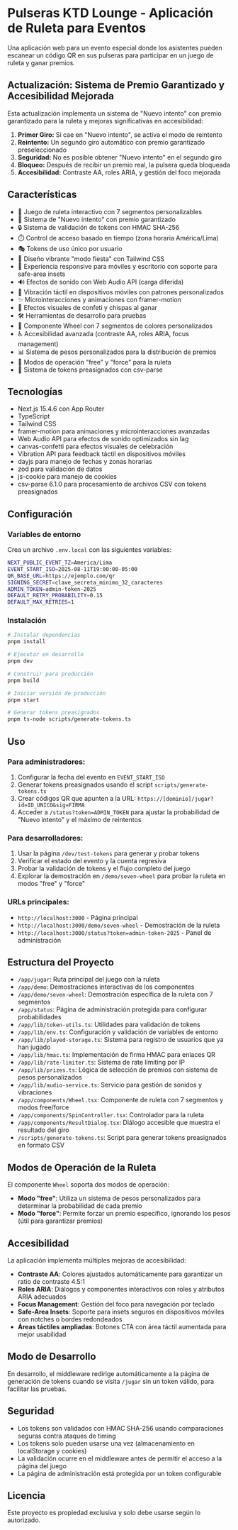 # Pulseras KTD Lounge - Aplicación de Ruleta para Eventos

Una aplicación web para un evento especial donde los asistentes pueden escanear un código QR en sus pulseras para participar en un juego de ruleta y ganar premios.

## Actualización: Sistema de Premio Garantizado y Accesibilidad Mejorada

Esta actualización implementa un sistema de "Nuevo intento" con premio garantizado para la ruleta y mejoras significativas en accesibilidad:

1. **Primer Giro:** Si cae en "Nuevo intento", se activa el modo de reintento
2. **Reintento:** Un segundo giro automático con premio garantizado preseleccionado
3. **Seguridad:** No es posible obtener "Nuevo intento" en el segundo giro
4. **Bloqueo:** Después de recibir un premio real, la pulsera queda bloqueada
5. **Accesibilidad:** Contraste AA, roles ARIA, y gestión del foco mejorada

## Características

- 🎲 Juego de ruleta interactivo con 7 segmentos personalizables
- 🎯 Sistema de "Nuevo intento" con premio garantizado
- 🔒 Sistema de validación de tokens con HMAC SHA-256
- ⏱️ Control de acceso basado en tiempo (zona horaria América/Lima)
- 🎭 Tokens de uso único por usuario
- 🎨 Diseño vibrante "modo fiesta" con Tailwind CSS
- 📱 Experiencia responsive para móviles y escritorio con soporte para safe-area insets
- 🔊 Efectos de sonido con Web Audio API (carga diferida)
- 📳 Vibración táctil en dispositivos móviles con patrones personalizados
- ✨ Microinteracciones y animaciones con framer-motion
- 🎉 Efectos visuales de confeti y chispas al ganar
- 🛠️ Herramientas de desarrollo para pruebas
- 🌈 Componente Wheel con 7 segmentos de colores personalizados
- ♿ Accesibilidad avanzada (contraste AA, roles ARIA, focus management)
- 📊 Sistema de pesos personalizados para la distribución de premios
- 🔄 Modos de operación "free" y "force" para la ruleta
- 🎫 Sistema de tokens preasignados con csv-parse

## Tecnologías

- Next.js 15.4.6 con App Router
- TypeScript
- Tailwind CSS
- framer-motion para animaciones y microinteracciones avanzadas
- Web Audio API para efectos de sonido optimizados sin lag
- canvas-confetti para efectos visuales de celebración
- Vibration API para feedback táctil en dispositivos móviles
- dayjs para manejo de fechas y zonas horarias
- zod para validación de datos
- js-cookie para manejo de cookies
- csv-parse 6.1.0 para procesamiento de archivos CSV con tokens preasignados

## Configuración

### Variables de entorno

Crea un archivo `.env.local` con las siguientes variables:

```bash
NEXT_PUBLIC_EVENT_TZ=America/Lima
EVENT_START_ISO=2025-08-11T19:00:00-05:00
QR_BASE_URL=https://ejemplo.com/qr
SIGNING_SECRET=clave_secreta_minimo_32_caracteres
ADMIN_TOKEN=admin-token-2025
DEFAULT_RETRY_PROBABILITY=0.15
DEFAULT_MAX_RETRIES=1
```

### Instalación

```bash
# Instalar dependencias
pnpm install

# Ejecutar en desarrollo
pnpm dev

# Construir para producción
pnpm build

# Iniciar versión de producción
pnpm start

# Generar tokens preasignados
pnpm ts-node scripts/generate-tokens.ts
```

## Uso

### Para administradores:

1. Configurar la fecha del evento en `EVENT_START_ISO`
2. Generar tokens preasignados usando el script `scripts/generate-tokens.ts`
3. Crear códigos QR que apunten a la URL: `https://[dominio]/jugar?id=ID_UNICO&sig=FIRMA`
4. Acceder a `/status?token=ADMIN_TOKEN` para ajustar la probabilidad de "Nuevo intento" y el máximo de reintentos

### Para desarrolladores:

1. Usar la página `/dev/test-tokens` para generar y probar tokens
2. Verificar el estado del evento y la cuenta regresiva
3. Probar la validación de tokens y el flujo completo del juego
4. Explorar la demostración en `/demo/seven-wheel` para probar la ruleta en modos "free" y "force"

### URLs principales:

- `http://localhost:3000` - Página principal
- `http://localhost:3000/demo/seven-wheel` - Demostración de la ruleta
- `http://localhost:3000/status?token=admin-token-2025` - Panel de administración

## Estructura del Proyecto

- `/app/jugar`: Ruta principal del juego con la ruleta
- `/app/demo`: Demostraciones interactivas de los componentes
- `/app/demo/seven-wheel`: Demostración específica de la ruleta con 7 segmentos
- `/app/status`: Página de administración protegida para configurar probabilidades
- `/app/lib/token-utils.ts`: Utilidades para validación de tokens
- `/app/lib/env.ts`: Configuración y validación de variables de entorno
- `/app/lib/played-storage.ts`: Sistema para registro de usuarios que ya han jugado
- `/app/lib/hmac.ts`: Implementación de firma HMAC para enlaces QR
- `/app/lib/rate-limiter.ts`: Sistema de rate limiting por IP
- `/app/lib/prizes.ts`: Lógica de selección de premios con sistema de pesos personalizados
- `/app/lib/audio-service.ts`: Servicio para gestión de sonidos y vibraciones
- `/app/components/Wheel.tsx`: Componente de ruleta con 7 segmentos y modos free/force
- `/app/components/SpinController.tsx`: Controlador para la ruleta
- `/app/components/ResultDialog.tsx`: Diálogo accesible que muestra el resultado del giro
- `/scripts/generate-tokens.ts`: Script para generar tokens preasignados en formato CSV

## Modos de Operación de la Ruleta

El componente `Wheel` soporta dos modos de operación:

- **Modo "free"**: Utiliza un sistema de pesos personalizados para determinar la probabilidad de cada premio
- **Modo "force"**: Permite forzar un premio específico, ignorando los pesos (útil para garantizar premios)

## Accesibilidad

La aplicación implementa múltiples mejoras de accesibilidad:

- **Contraste AA**: Colores ajustados automáticamente para garantizar un ratio de contraste 4.5:1
- **Roles ARIA**: Diálogos y componentes interactivos con roles y atributos ARIA adecuados
- **Focus Management**: Gestión del foco para navegación por teclado
- **Safe-Area Insets**: Soporte para insets seguros en dispositivos móviles con notches o bordes redondeados
- **Áreas táctiles ampliadas**: Botones CTA con área táctil aumentada para mejor usabilidad

## Modo de Desarrollo

En desarrollo, el middleware redirige automáticamente a la página de generación de tokens cuando se visita `/jugar` sin un token válido, para facilitar las pruebas.

## Seguridad

- Los tokens son validados con HMAC SHA-256 usando comparaciones seguras contra ataques de timing
- Los tokens solo pueden usarse una vez (almacenamiento en localStorage y cookies)
- La validación ocurre en el middleware antes de permitir el acceso a la página del juego
- La página de administración está protegida por un token configurable

## Licencia

Este proyecto es propiedad exclusiva y solo debe usarse según lo autorizado.